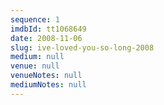 ```yaml
---
sequence: 1
imdbId: tt1068649
date: 2008-11-06
slug: ive-loved-you-so-long-2008
medium: null
venue: null
venueNotes: null
mediumNotes: null
---
```


